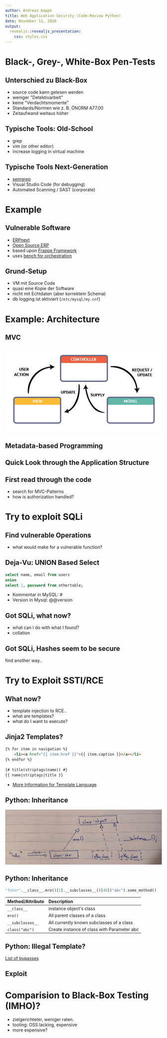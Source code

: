 ```yaml
---
author: Andreas Happe
title: Web Application Security (Code-Review Python)
date: November 11, 2020
output:
  revealjs::revealjs_presentation:
    css: styles.css
---
```


# Black-, Grey-, White-Box Pen-Tests

## Unterschied zu Black-Box

* source code kann gelesen werden
* weniger "Detektivarbeit"
* keine "Verdachtsmomente"
* Standards/Normen wie z. B. ÖNORM A77.00
* Zeitaufwand weitaus höher

## Typische Tools: Old-School

* grep
* vim (or other editor)
* increase logging in virtual machine

## Typische Tools Next-Generation

* [semgrep](https://semgrep.dev)
* Visual Studio Code (for debugging)
* Automated Scanning / SAST (corporate)

# Example

## Vulnerable Software

* [ERPnext](https://www.erpnext.com)
* [Open Source ERP](https://github.com/frappe/erpnext)
* based upon [Frappe Framework](https://github.com/frappe/frappe)
* uses [bench for orchestration](https://github.com/frappe/bench)

## Grund-Setup

* VM mit Source Code
* quasi eine Kopie der Software
* nicht mit Echtdaten (aber korrektem Schema)
* db logging ist aktiviert (`/etc/mysql/my.cnf`)

# Example: Architecture

## MVC

![Model-View-Controller](mvc.jpg)

## Metadata-based Programming

## Quick Look through the Application Structure

## First read through the code

* search for MVC-Patterns
* how is authorization handled?

# Try to exploit SQLi

## Find vulnerable Operations

* what would make for a vulnerable function?

## Deja-Vu: UNION Based Select

~~~ sql
select name, email from users
union
select 1, password from othertable;
~~~

* Kommentar in MySQL: #
* Version in Mysql: @@version

## Got SQLi, what now?

* what can I do with what I found?
* collation

## Got SQLi, Hashes seem to be secure

find another way..

# Try to Exploit SSTI/RCE

## What now?

* template injection to RCE..
* what are templates?
* what do I want to execute?

## Jinja2 Templates?

``` html
{% for item in navigation %}
	<li><a href="{{ item.href }}">{{ item.caption }}</a></li>
{% endfor %}

{# title(striptags(name)) #}
{{ name|striptags|title }}

```

* [More Information for Template Language](https://jinja.palletsprojects.com/en/2.11.x/templates/)

## Python: Inheritance

![Python Class Hierarchy](python_classes_2.jpeg)

## Python: Inheritance

```python
"fubar".__class__.mro()[1].__subclasses__()[40]("abc").some_method()
```

| Method/Attribute | Description |
| :--              | :--         |
| `__class__`      | instance object's class |
| `mro()`          | All parent classes of a class |
| `__subclasses__` | All currently known subclasses of a class |
| `class("abc")`   | Create instance of class with Parameter abc | 

## Python: Illegal Template?

[List of bypasses](https://www.onsecurity.io/blog/server-side-template-injection-with-jinja2/)

## Exploit

# Comparision to Black-Box Testing (IMHO)?

* zielgerichteter, weniger raten.
* tooling: OSS lacking, expensive
* more expensive?
